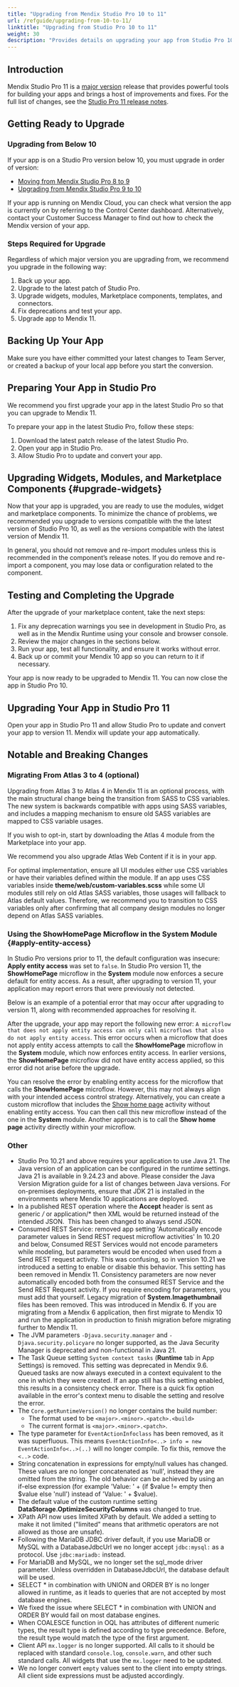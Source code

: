 ```yaml
---
title: "Upgrading from Mendix Studio Pro 10 to 11"
url: /refguide/upgrading-from-10-to-11/
linktitle: "Upgrading from Studio Pro 10 to 11"
weight: 30
description: "Provides details on upgrading your app from Studio Pro 10 to Studio Pro 11, including sections on converting your app and deprecated features."
---
```


## Introduction

Mendix Studio Pro 11 is a [major version](/releasenotes/studio-pro/lts-mts/#major-version) release that provides powerful tools for building your apps and brings a host of improvements and fixes. For the full list of changes, see the [Studio Pro 11 release notes](/releasenotes/studio-pro/11.0/).

## Getting Ready to Upgrade

### Upgrading from Below 10

If your app is on a Studio Pro version below 10, you must upgrade in order of version: 

* [Moving from Mendix Studio Pro 8 to 9](/refguide9/moving-from-8-to-9/)
* [Upgrading from Mendix Studio Pro 9 to 10](/refguide10/upgrading-from-9-to-10/)

If your app is running on Mendix Cloud, you can check what version the app is currently on by referring to the Control Center dashboard. Alternatively, contact your Customer Success Manager to find out how to check the Mendix version of your app.

### Steps Required for Upgrade

Regardless of which major version you are upgrading from, we recommend you upgrade in the following way:

1. Back up your app.
1. Upgrade to the latest patch of Studio Pro.
1. Upgrade widgets, modules, Marketplace components, templates, and connectors.
1. Fix deprecations and test your app.
1. Upgrade app to Mendix 11.

## Backing Up Your App

Make sure you have either committed your latest changes to Team Server, or created a backup of your local app before you start the conversion.

## Preparing Your App in Studio Pro 

We recommend you first upgrade your app in the latest Studio Pro so that you can upgrade to Mendix 11.

To prepare your app in the latest Studio Pro, follow these steps:

1. Download the latest patch release of the latest Studio Pro.
1. Open your app in Studio Pro.
1. Allow Studio Pro to update and convert your app.

## Upgrading Widgets, Modules, and Marketplace Components {#upgrade-widgets}

Now that your app is upgraded, you are ready to use the modules, widget and marketplace components. To minimize the chance of problems, we recommended you upgrade to versions compatible with the the latest version of Studio Pro 10, as well as the versions compatible with the latest version of Mendix 11.

In general, you should not remove and re-import modules unless this is recommended in the component’s release notes. If you do remove and re-import a component, you may lose data or configuration related to the component.

## Testing and Completing the Upgrade

After the upgrade of your marketplace content, take the next steps:

1. Fix any deprecation warnings you see in development in Studio Pro, as well as in the Mendix Runtime using your console and browser console.
1. Review the major changes in the sections below.
1. Run your app, test all functionality, and ensure it works without error.
1. Back up or commit your Mendix 10 app so you can return to it if necessary.

Your app is now ready to be upgraded to Mendix 11. You can now close the app in Studio Pro 10.

## Upgrading Your App in Studio Pro 11

Open your app in Studio Pro 11 and allow Studio Pro to update and convert your app to version 11. Mendix will update your app automatically.

## Notable and Breaking Changes

### Migrating From Atlas 3 to 4 (optional)

Upgrading from Atlas 3 to Atlas 4 in Mendix 11 is an optional process, with the main structural change being the transition from SASS to CSS variables. The new system is backwards compatible with apps using SASS variables, and includes a mapping mechanism to ensure old SASS variables are mapped to CSS variable usages. 

If you wish to opt-in, start by downloading the Atlas 4 module from the Marketplace into your app.

We recommend you also upgrade Atlas Web Content if it is in your app. 

For optimal implementation, ensure all UI modules either use CSS variables or have their variables defined within the module. If an app uses CSS variables inside **theme/web/custom-variables.scss** while some UI modules still rely on old Atlas SASS variables, those usages will fallback to Atlas default values. Therefore, we recommend you to transition to CSS variables only after confirming that all company design modules no longer depend on Atlas SASS variables.

### Using the **ShowHomePage** Microflow in the **System** Module {#apply-entity-access}

In Studio Pro versions prior to 11, the default configuration was insecure: **Apply entity access** was set to `false`. In Studio Pro version 11, the **ShowHomePage** microflow in the **System** module now enforces a secure default for entity access. As a result, after upgrading to version 11, your application may report errors that were previously not detected.

Below is an example of a potential error that may occur after upgrading to version 11, along with recommended approaches for resolving it.

After the upgrade, your app may report the following new error: `A microflow that does not apply entity access can only call microflows that also do not apply entity access`. This error occurs when a microflow that does not apply entity access attempts to call the **ShowHomePage** microflow in the **System** module, which now enforces entity access. In earlier versions, the **ShowHomePage** microflow did not have entity access applied, so this error did not arise before the upgrade.

You can resolve the error by enabling entity access for the microflow that calls the **ShowHomePage** microflow. However, this may not always align with your intended access control strategy. Alternatively, you can create a custom microflow that includes the [Show home page](/refguide/show-home-page/) activity without enabling entity access. You can then call this new microflow instead of the one in the **System** module. Another approach is to call the **Show home page** activity directly within your microflow.

### Other

* Studio Pro 10.21 and above requires your application to use Java 21. The Java version of an application can be configured in the runtime settings. Java 21 is available in 9.24.23 and above. Please consider the Java Version Migration guide for a list of changes between Java versions. For on-premises deployments, ensure that JDK 21 is installed in the environments where Mendix 10 applications are deployed.
* In a published REST operation where the **Accept** header is sent as generic */* or application/* then XML would be returned instead of the intended JSON.  This has been changed to always send JSON.
* Consumed REST Service: removed app setting 'Automatically encode parameter values in Send REST request microflow activities' In 10.20 and below, Consumed REST Services would not encode parameters while modeling, but parameters would be encoded when used from a Send REST request activity. This was confusing, so in version 10.21 we introduced a setting to enable or disable this behavior. This setting has been removed in Mendix 11. Consistency parameters are now never automatically encoded both from the consumed REST Service and the Send REST Request activity. If you require encoding for parameters, you must add that yourself. Legacy migration of **System.Imagethumbnail** files has been removed. This was introduced in Mendix 6. If you are migrating from a Mendix 6 application, then first migrate to Mendix 10 and run the application in production to finish migration before migrating further to Mendix 11.
* The JVM parameters `-Djava.security.manager` and `-Djava.security.policyare` no longer supported, as the Java Security Manager is deprecated and non-functional in Java 21.
* The Task Queue setting `System context tasks` (**Runtime** tab in App Settings) is removed. This setting was deprecated in Mendix 9.6. Queued tasks are now always executed in a context equivalent to the one in which they were created. If an app still has this setting enabled, this results in a consistency check error. There is a quick fix option available in the error's context menu to disable the setting and resolve the error.
* The `Core.getRuntimeVersion()` no longer contains the build number:
    * The format used to be `<major>.<minor>.<patch>.<build>`
    * The current format is `<major>.<minor>.<patch>`. 
* The type parameter for `EventActionInfoclass` has been removed, as it was superfluous. This means `EventActionInfo<..> info = new EventActionInfo<..>(..)` will no longer compile. To fix this, remove the `<..>` code.
* String concatenation in expressions for empty/null values has changed. These values are no longer concatenated as 'null', instead they are omitted from the string. The old behavior can be achieved by using an if-else expression (for example 'Value: ' + (if $value != empty then $value else 'null') instead of 'Value: ' + $value).
* The default value of the custom runtime setting **DataStorage.OptimizeSecurityColumns** was changed to true.
* XPath API now uses limited XPath by default. We added a setting to make it not limited ("limited" means that arithmetic operators are not allowed as those are unsafe).
* Following the MariaDB JDBC driver default, if you use MariaDB or MySQL with a DatabaseJdbcUrl   we no longer accept `jdbc:mysql:` as a protocol. Use `jdbc:mariadb:` instead.
* For MariaDB and MySQL, we no longer set the sql_mode driver parameter. Unless overridden in DatabaseJdbcUrl, the database default will be used.
* SELECT * in combination with UNION and ORDER BY is no longer allowed in runtime, as it leads to queries that are not accepted by most database engines.
* We fixed the issue where SELECT * in combination with UNION and ORDER BY would fail on most database engines.
* When COALESCE function in OQL has attributes of different numeric types, the result type is defined according to type precedence. Before, the result type would match the type of the first argument.
* Client API `mx.logger` is no longer supported. All calls to it should be replaced with standard `console.log`, `console.warn`, and other such standard calls. All widgets that use the `mx.logger` need to be updated. 
* We no longer convert `empty` values sent to the client into empty strings. All client side expressions must be adjusted accordingly.
